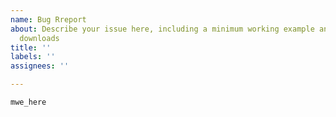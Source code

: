 ```yaml
---
name: Bug Rreport
about: Describe your issue here, including a minimum working example and all file
  downloads
title: ''
labels: ''
assignees: ''

---
```


```julia
mwe_here
```
